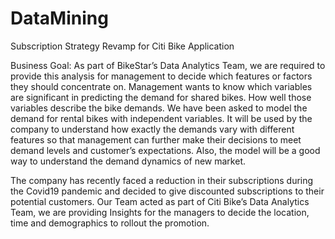 # DataMining
 Subscription Strategy Revamp for Citi Bike Application

Business Goal:
As part of BikeStar’s Data Analytics Team, we are required to provide this analysis for 
management to decide which features or factors they should concentrate on. Management wants 
to know which variables are significant in predicting the demand for shared bikes. How well those 
variables describe the bike demands. We have been asked to model the demand for rental bikes 
with independent variables. It will be used by the company to understand how exactly the demands 
vary with different features so that management can further make their decisions to meet demand 
levels and customer’s expectations. Also, the model will be a good way to understand the demand 
dynamics of new market.

The company has recently faced a reduction in their subscriptions during the Covid19 pandemic and decided to give discounted subscriptions to their potential customers.
Our Team acted as part of Citi Bike’s Data Analytics Team, we are providing Insights for the managers to decide  the location, time  and demographics to rollout the promotion.

